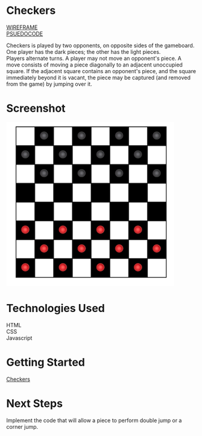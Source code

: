 # Checkers
[WIREFRAME](https://imgur.com/Id9Ox2k) <br />
[PSUEDOCODE](https://docs.google.com/document/d/1JIrOqdUMRClcwkXlpRnp2GTlvK1qQkyHQhafxpVSR7Q/edit?usp=sharing) <br />

Checkers is played by two opponents, on opposite sides of the gameboard. One player has the dark pieces; the other has the light pieces.<br /> 
Players alternate turns. A player may not move an opponent's piece. A move consists of moving a piece diagonally to an adjacent unoccupied
square. If the adjacent square contains an opponent's piece, and the square immediately beyond it is vacant, the piece may be captured
(and removed from the game) by jumping over it.


# Screenshot
![](images/Checker%20Screenshot.png)

# Technologies Used
HTML<br />
CSS<br />
Javascript

# Getting Started
[Checkers](https://mad-hatter-1865.github.io/Checkers/) <br />

# Next Steps

Implement the code that will allow a piece to perform double jump or a corner jump.

